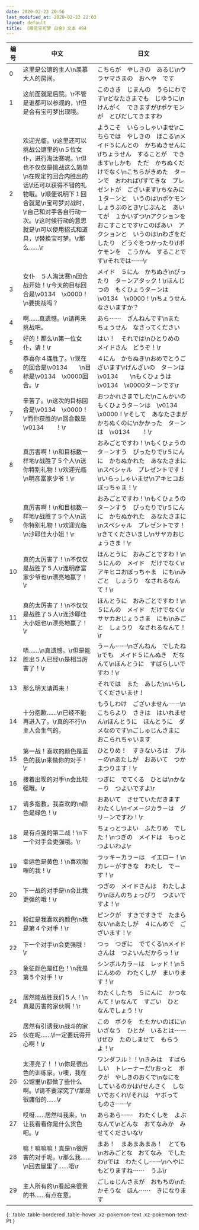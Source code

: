 ```yaml
---
date: 2020-02-23 20:56
last_modified_at: 2020-02-23 22:03
layout: default
title: 《精灵宝可梦 白金》文本 484
---
```

| 编号 | 中文 | 日文 |
| ---- | ---- | ---- |
| 0 | 这里是公馆的主人\n羡慕大人的房间。 | こちらが　やしきの　あるじ\nウラヤマさまの　おへや　です |
| 1 | 这前面就是后院。\r不管是谁都可以参观的，\f但是会有宝可梦出现哦。 | このさき　じまんの　うらにわです\rどなたさまでも　じゆうに\nけんがく　できますが\fポケモンが　とびだしてきますわ |
| 2 | 欢迎光临。\r这里还可以挑战公馆里的\n５位女仆，进行淘汰赛呢。\r但也不仅仅是挑战这么简单\n在规定的回合内胜出的话\f还可以获得不错的礼物哦。\r顺便说明下１回合就是\n宝可梦对战时，\r自己和对手各自行动一次。\r这时候行动的意思就是\n可以使用招式和道具，\f替换宝可梦。\r那么……\r | ようこそ　いらっしゃいませ\rこちらでは　やしきの　ほこる\nメイド５にんとの　かちぬきせんに\fちょうせん　することが　できます\rしかも　ただ　かちぬくだけでなく\nこちらがきめた　タ－ンで　おわれば\fすてきな　プレゼントが　ございます\rちなみに　１タ－ンと　いうのは\nポケモンしょうぶのとき\rじぶんと　あいてが　１かいずつ\nアクションを　おこすことです\rこのばあい　アクションと　いうのは\nわざをだしたり　どうぐをつかったり\fポケモンを　こうかん　することです\rそれでは⋯⋯\r |
| 3 | 女仆　５人淘汰赛\n回合战开始！\r今天的目标回合是\v0134　\x0000！\n要挑战吗？ | メイド　５にん　かちぬき\nぴったり　タ－ンアタック！\rほんじつの　もくひょうタ－ンは　\v0134　\x0000！\nちょうせん　なさいますか？ |
| 4 | 啊……真遗憾。\n请再来挑战吧。 | あら⋯⋯　ざんねんです\nまた　ちょうせん　なさってください |
| 5 | 好的！那么\n第一位女仆，请！\r | はい！　それでは\nひとりめの　メイドさん　どうぞ！\r |
| 6 | 恭喜你４连胜了。\r现在的回合是\v0134　　\n目标是\v0134　\x0000回合。\r | ４にん　かちぬき\nおめでとうございます\rげんざいの　タ－ンは　\v0134　　\nもくひょうは　\v0134　\x0000タ－ンです\r |
| 7 | 辛苦了。\n这次的目标回合是\v0134　\x0000！\r而你获胜的\n回合数是\v0134　　！\r | おつかれさまでした\nこんかいの　もくひょうタ－ンは　\v0134　\x0000！\rそして　あなたさまが　かちぬくのに\nかかった　タ－ンは　\v0134　　！\r |
| 8 | 真厉害啊！\n和目标数一样地\r战胜了５个人\n送你特别礼物！\r欢迎光临\n明彦富家少爷！\r | おみごとですわ！\nもくひょうの　タ－ンすう　ぴったりで\r５にんに　かちぬかれた　あなたさまに\nスペシャル　プレゼントです！\rいらっしゃいませ\nアキヒコおぼっちゃま！\r |
| 9 | 真厉害啊！\n和目标数一样地\r战胜了５个人\n送你特别礼物！\r欢迎光临\n沙耶佳大小姐！\r | おみごとですわ！\nもくひょうの　タ－ンすう　ぴったりで\r５にんに　かちぬかれた　あなたさまに\nスペシャル　プレゼントです！\rきてくださいまし\nサヤカおじょうさま！\r |
| 10 | 真的太厉害了！\n不仅仅是战胜了５人\r连明彦富家少爷也\n漂亮地赢了！\r | ほんとうに　おみごとですわ！\n５にんの　メイド　だけでなく\rアキヒコおぼっちゃま　にも\nみごと　しょうり　なされるなんて！\r |
| 11 | 真的太厉害了！\n不仅仅是战胜了５人\r连沙耶佳大小姐也\n漂亮地赢了！\r | ほんとうに　おみごとですわ！\n５にんの　メイド　だけでなく\rサヤカおじょうさま　にも\nみごと　しょうり　なされるなんて！\r |
| 12 | 唔……\n真遗憾。\r但是能胜出５人已经\n是相当厉害了！\r | う－ん⋯⋯\nざんねん　でしたね\rでも　メイド５にんぬき　だなんて\nほんとうに　すばらしいですわ！\r |
| 13 | 那么明天请再来！ | それでは　また　あした\nいらしてくださいませ！ |
| 14 | 十分抱歉……\n已经不能再进入了。\r真的不行\n主人会生气的。 | もうしわけ　ございません⋯⋯\nこちらより　さきは　はいれません\rほんとうに　ほんとうに　ダメなのです\nごしゅじんさまに　おこられちゃいます |
| 15 | 第一战！喜欢的颜色是蓝色的我\n来做你的对手！\r | ひとりめ！　すきないろは　ブル－の\nあたしが　おあいて　つかまつります！\r |
| 16 | 接着出现的对手\n会比较强哦。\r | つぎに　でてくる　ひとは\nかな－り　つよいですよ\r |
| 17 | 请多指教，我喜欢的\n颜色是绿色！\r | おあいて　させていただきます　わたくし\nイメ－ジカラ－は　グリ－ンですわ！\r |
| 18 | 是有点强的第二战！\n下一个对手会更强哦。\r | ちょっとつよい　ふたりめ　でした！\nつぎの　メイドは　もっとつよいわよ\r |
| 19 | 幸运色是黄色！\n喜欢咖哩的我！\r | ラッキ－カラ－は　イエロ－！\nカレ－がすきな　わたし　で－す！\r |
| 20 | 下一战的对手是\n会比我更强的哦！\r | つぎの　メイドさんは　わたしより\nほんのちょっぴり　つよいですよ！\r |
| 21 | 粉红是我喜欢的颜色\n我是第４个对手！\r | ピンクが　すきですきで　たまらない\nあたしが　４にんめで　ございます！\r |
| 22 | 下一个对手\n会更强哦！\r | つっ　つぎに　でてくる\nメイドさんは　つよいんだからっ！\r |
| 23 | 象征颜色是红色！\n我是第５个对手！\r | シンボルカラ－は　レッド！\n５にんめの　わたくしが　まいります！\r |
| 24 | 居然能战胜我们５人！\n真是厉害的家伙啊！\r | わたくしたち　５にんに　かつなんて！\nなんて　すごい　ひと　なんでしょう！\r |
| 25 | 居然有引诱我\n战斗的家伙在呢……\f一定要玩得开心啊！\r | この　ボクを　たたかいのばに\nいざなう　ひとが　いるとは⋯⋯\fぜひ　たのしませて　もらうよ！\r |
| 26 | 太漂亮了！！\n你是很出色的训练家。\r噢，我在公馆里\n都做了些什么啊。\f请不要深究了\f那是很庸俗的……\r | ワンダフル！！\nきみは　すばらしい　トレ－ナ－だ\rおっと　ボクが　やしきのおくで\nなにを　しているのかは\fせんさく　しないでおくれ\fそれは　ヤボって　ものさ⋯⋯\r |
| 27 | 哎呀……居然叫我来，\n让我看看你是什么货色吧。\r | あらあら⋯⋯　わたくしを　よぶなんて\nどんな　おてなみか　みせてくださいな\r |
| 28 | 嘛！嘛嘛嘛！真是\n很厉害的对手呢。\r那么我……\n回去屋里了……唔\r | まあ！　まあまあまあ！　とても\nおみごとな　おてなみ　でしたわ\rでは　わたくし⋯⋯\nへやに　もどりますね⋯⋯　うふ\r |
| 29 | 主人所有的\n看起来很贵的书……有点在意。 | ごしゅじんさまが　おもちの\nたかそうな　ほん⋯⋯　きになります |
{: .table .table-bordered .table-hover .xz-pokemon-text .xz-pokemon-text-Pt }